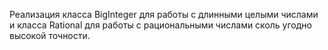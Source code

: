 Реализация класса BigInteger для работы с длинными целыми числами и класса Rational для работы с рациональными числами сколь угодно высокой точности.
